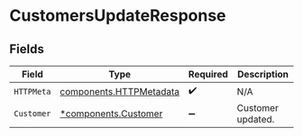 # CustomersUpdateResponse


## Fields

| Field                                                              | Type                                                               | Required                                                           | Description                                                        |
| ------------------------------------------------------------------ | ------------------------------------------------------------------ | ------------------------------------------------------------------ | ------------------------------------------------------------------ |
| `HTTPMeta`                                                         | [components.HTTPMetadata](../../models/components/httpmetadata.md) | :heavy_check_mark:                                                 | N/A                                                                |
| `Customer`                                                         | [*components.Customer](../../models/components/customer.md)        | :heavy_minus_sign:                                                 | Customer updated.                                                  |